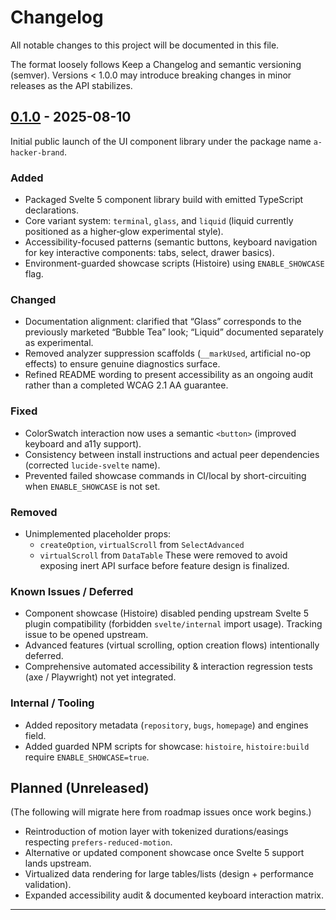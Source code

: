 # Changelog

All notable changes to this project will be documented in this file.

The format loosely follows Keep a Changelog and semantic versioning (semver). Versions < 1.0.0 may introduce breaking changes in minor releases as the API stabilizes.

## [0.1.0] - 2025-08-10
Initial public launch of the UI component library under the package name `a-hacker-brand`.

### Added
- Packaged Svelte 5 component library build with emitted TypeScript declarations.
- Core variant system: `terminal`, `glass`, and `liquid` (liquid currently positioned as a higher‑glow experimental style).
- Accessibility-focused patterns (semantic buttons, keyboard navigation for key interactive components: tabs, select, drawer basics).
- Environment-guarded showcase scripts (Histoire) using `ENABLE_SHOWCASE` flag.

### Changed
- Documentation alignment: clarified that “Glass” corresponds to the previously marketed “Bubble Tea” look; “Liquid” documented separately as experimental.
- Removed analyzer suppression scaffolds (`__markUsed`, artificial no-op effects) to ensure genuine diagnostics surface.
- Refined README wording to present accessibility as an ongoing audit rather than a completed WCAG 2.1 AA guarantee.

### Fixed
- ColorSwatch interaction now uses a semantic `<button>` (improved keyboard and a11y support).
- Consistency between install instructions and actual peer dependencies (corrected `lucide-svelte` name).
- Prevented failed showcase commands in CI/local by short-circuiting when `ENABLE_SHOWCASE` is not set.

### Removed
- Unimplemented placeholder props:
  - `createOption`, `virtualScroll` from `SelectAdvanced`
  - `virtualScroll` from `DataTable`
  These were removed to avoid exposing inert API surface before feature design is finalized.

### Known Issues / Deferred
- Component showcase (Histoire) disabled pending upstream Svelte 5 plugin compatibility (forbidden `svelte/internal` import usage). Tracking issue to be opened upstream.
- Advanced features (virtual scrolling, option creation flows) intentionally deferred.
- Comprehensive automated accessibility & interaction regression tests (axe / Playwright) not yet integrated.

### Internal / Tooling
- Added repository metadata (`repository`, `bugs`, `homepage`) and engines field.
- Added guarded NPM scripts for showcase: `histoire`, `histoire:build` require `ENABLE_SHOWCASE=true`.

## Planned (Unreleased)
(The following will migrate here from roadmap issues once work begins.)
- Reintroduction of motion layer with tokenized durations/easings respecting `prefers-reduced-motion`.
- Alternative or updated component showcase once Svelte 5 support lands upstream.
- Virtualized data rendering for large tables/lists (design + performance validation).
- Expanded accessibility audit & documented keyboard interaction matrix.

---

[0.1.0]: https://github.com/tuliopc23/a-hackers-brand/releases/tag/v0.1.0
